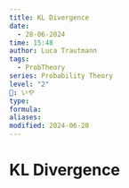 ```yaml
---
title: KL Divergence
date:
  - 28-06-2024
time: 15:48
author: Luca Trautmann
tags:
  - ProbTheory
series: Probability Theory
level: "2"
🍙: いや
type: 
formula: 
aliases: 
modified: 2024-06-28
---
```

# KL Divergence